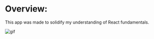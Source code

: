 # Overview:
This app was made to solidify my understanding of React fundamentals.

![gif](https://user-images.githubusercontent.com/88151743/161403521-0afdc2b5-b71e-4d73-8c65-f0b36e4ba3bf.gif)
